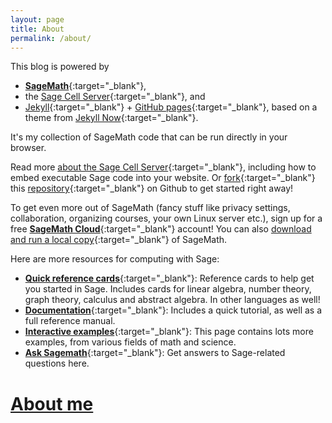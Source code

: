 ```yaml
---
layout: page
title: About
permalink: /about/
---
```


This blog is powered by 

- [**SageMath**](http://www.sagemath.org/){:target="_blank"}, 
- the [Sage Cell Server](http://sagecell.sagemath.org/){:target="_blank"},  and
- [Jekyll](https://github.com/jekyll/jekyll){:target="_blank"} + [GitHub pages](https://pages.github.com/){:target="_blank"}, based on a theme from [Jekyll Now](http://www.jekyllnow.com){:target="_blank"}.

It's my collection of SageMath code that can be run directly in your browser.

Read more [about the Sage Cell Server](http://sagecell.sagemath.org/static/about.html){:target="_blank"}, including how to embed executable Sage code into your website. Or [fork](https://github.com/barryclark/jekyll-now#quick-start){:target="_blank"} this  [repository](https://github.com/sheaves/sheaves.github.io){:target="_blank"} on Github to get started right away! 

To get even more out of SageMath (fancy stuff like privacy settings, collaboration, organizing courses, your own Linux server etc.), sign up for a free [**SageMath Cloud**](https://cloud.sagemath.com/){:target="_blank"} account! You can also [download and run a local copy](http://www.sagemath.org/download.html){:target="_blank"} of SageMath.

Here are more resources for computing with Sage:

  - [**Quick reference cards**](http://wiki.sagemath.org/quickref){:target="_blank"}: Reference cards to help get you started in Sage. Includes cards for linear algebra, number theory, graph theory, calculus and abstract algebra. In other languages as well!
  - [**Documentation**](http://www.sagemath.org/doc/index.html){:target="_blank"}: Includes a quick tutorial, as well as a full reference manual.
  - [**Interactive examples**](http://wiki.sagemath.org/interact/){:target="_blank"}: This page contains lots more examples, from various fields of math and science.
  - [**Ask Sagemath**](http://ask.sagemath.org/questions/){:target="_blank"}: Get answers to Sage-related questions here.

# [About me](http://sheaves.github.io/me)
